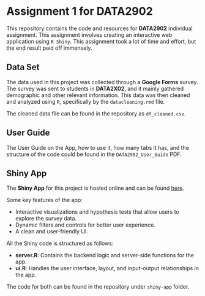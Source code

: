 # Assignment 1 for DATA2902

This repository contains the code and resources for **DATA2902** individual assignment. This assignment involves creating an interactive web application using `R Shiny`. This assignment took a lot of time and effort, but the end result paid off immensely.

## Data Set

The data used in this project was collected through a **Google Forms** survey. The survey was sent to students in **DATA2X02**, and it mainly gathered demographic and other relevant information. This data was then cleaned and analyzed using `R`, specifically by the `datacleaning.rmd` file.

The cleaned data file can be found in the repository as `df_cleaned.csv`.

## User Guide

The User Guide on the App, how to use it, how many tabs it has, and the structure of the code could be found in the `DATA2902_User_Guide` PDF.

## Shiny App

The **Shiny App** for this project is hosted online and can be found [here](https://oscarpham2090.shinyapps.io/shiny-app/).

Some key features of the app:
- Interactive visualizations and hypothesis tests that allow users to explore the survey data.
- Dynamic filters and controls for better user experience.
- A clean and user-friendly UI.

All the Shiny code is structured as follows:
- **server.R**: Contains the backend logic and server-side functions for the app.
- **ui.R**: Handles the user interface, layout, and input-output relationships in the app.

The code for both can be found in the repository under `shiny-app` folder.
